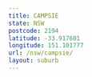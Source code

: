```yaml
---
title: CAMPSIE
state: NSW
postcode: 2194
latitude: -33.917601
longitude: 151.101777
url: /nsw/campsie/
layout: suburb
---
```

